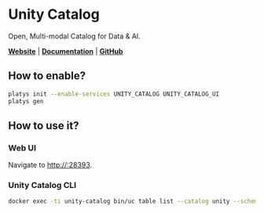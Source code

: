 # Unity Catalog

Open, Multi-modal Catalog for Data & AI.

**[Website](https://www.unitycatalog.io/)** | **[Documentation](https://docs.unitycatalog.io/)** | **[GitHub](https://github.com/unitycatalog/unitycatalog)**

## How to enable?

```bash
platys init --enable-services UNITY_CATALOG UNITY_CATALOG_UI
platys gen
```

## How to use it?

### Web UI

Navigate to <http://:28393>.

### Unity Catalog CLI

```bash
docker exec -ti unity-catalog bin/uc table list --catalog unity --schema default
```